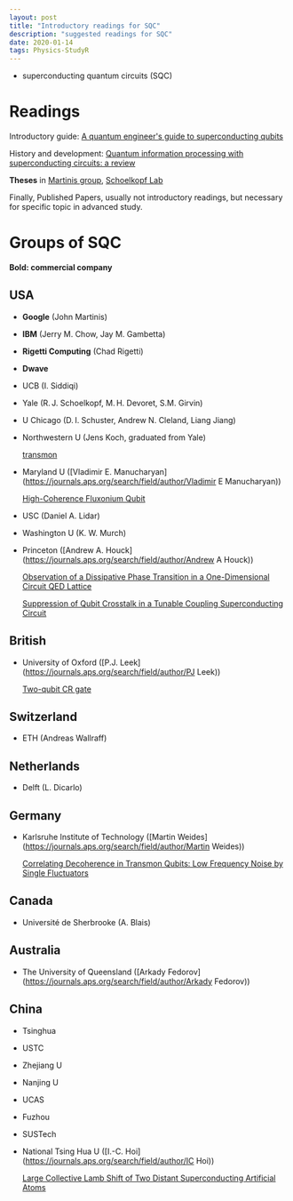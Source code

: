 ```yaml
---
layout: post
title: "Introductory readings for SQC"
description: "suggested readings for SQC"
date: 2020-01-14
tags: Physics-StudyR
---
```


- superconducting quantum circuits (SQC)



# Readings

Introductory guide: [A quantum engineer's guide to superconducting qubits](https://doi.org/10.1063/1.5089550)

History and development: [Quantum information processing with superconducting circuits: a review](https://doi.org/10.1088/1361-6633/aa7e1a)

**Theses** in [Martinis group](http://web.physics.ucsb.edu/~martinisgroup/), [Schoelkopf Lab](https://rsl.yale.edu/)



Finally, Published Papers, usually not introductory readings, but necessary for specific topic in advanced study.





# Groups of SQC

**Bold: commercial company**

## USA

- **Google** (John Martinis)

- **IBM** (Jerry M. Chow, Jay M. Gambetta)

- **Rigetti Computing** (Chad Rigetti)

- **Dwave**

- UCB (I. Siddiqi)

- Yale (R. J. Schoelkopf, M. H. Devoret, S.M. Girvin)

- U Chicago (D. I. Schuster, Andrew N. Cleland, Liang Jiang)

- Northwestern U (Jens Koch, graduated from Yale)

  [transmon](https://journals.aps.org/pra/abstract/10.1103/PhysRevA.76.042319)

- Maryland U ([Vladimir E. Manucharyan](https://journals.aps.org/search/field/author/Vladimir E Manucharyan))

  [High-Coherence Fluxonium Qubit](https://journals.aps.org/prx/abstract/10.1103/PhysRevX.9.041041)

- USC (Daniel A. Lidar)

- Washington U (K. W. Murch)

- Princeton ([Andrew A. Houck](https://journals.aps.org/search/field/author/Andrew A Houck))

  [Observation of a Dissipative Phase Transition in a One-Dimensional Circuit QED Lattice](https://journals.aps.org/prx/abstract/10.1103/PhysRevX.7.011016)

  [Suppression of Qubit Crosstalk in a Tunable Coupling Superconducting Circuit](https://journals.aps.org/prapplied/abstract/10.1103/PhysRevApplied.12.054023)

## British

- University of Oxford ([P.J. Leek](https://journals.aps.org/search/field/author/PJ Leek))

  [Two-qubit CR gate](https://journals.aps.org/prapplied/abstract/10.1103/PhysRevApplied.12.064013)

## Switzerland

- ETH (Andreas Wallraff)

## Netherlands

- Delft (L. Dicarlo)

## Germany

- Karlsruhe Institute of Technology ([Martin Weides](https://journals.aps.org/search/field/author/Martin Weides))

  [Correlating Decoherence in Transmon Qubits: Low Frequency Noise by Single Fluctuators](https://journals.aps.org/prl/abstract/10.1103/PhysRevLett.123.190502)

## Canada

- Université de Sherbrooke (A. Blais)

## Australia

- The University of Queensland ([Arkady Fedorov](https://journals.aps.org/search/field/author/Arkady Fedorov))

## China

- Tsinghua

- USTC

- Zhejiang U

- Nanjing U

- UCAS

- Fuzhou

- SUSTech

- National Tsing Hua U ([I.-C. Hoi](https://journals.aps.org/search/field/author/IC Hoi))

  [Large Collective Lamb Shift of Two Distant Superconducting Artificial Atoms](https://journals.aps.org/prl/abstract/10.1103/PhysRevLett.123.233602)